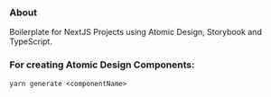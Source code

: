 ### About

Boilerplate for NextJS Projects using Atomic Design, Storybook and TypeScript.

### For creating Atomic Design Components:

```
yarn generate <componentName>
```
